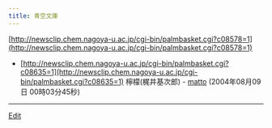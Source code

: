 ```yaml
---
title: 青空文庫
---
```

[http://newsclip.chem.nagoya-u.ac.jp/cgi-bin/palmbasket.cgi?c08578=1](http://newsclip.chem.nagoya-u.ac.jp/cgi-bin/palmbasket.cgi?c08578=1)

* [http://newsclip.chem.nagoya-u.ac.jp/cgi-bin/palmbasket.cgi?c08635=1](http://newsclip.chem.nagoya-u.ac.jp/cgi-bin/palmbasket.cgi?c08635=1) 檸檬(梶井基次郎) - [matto](/matto) (2004年08月09日 00時03分45秒)
<!--  -->




----

[Edit](https://github.com/vitroid/vitroid.github.io/edit/master/MD/青空文庫.md)

